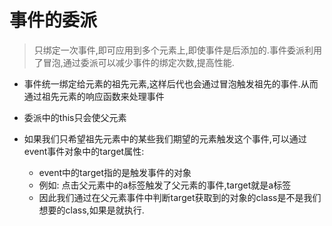 #  事件的委派
>   只绑定一次事件,即可应用到多个元素上,即使事件是后添加的.事件委派利用了冒泡,通过委派可以减少事件的绑定次数,提高性能.

+   事件统一绑定给元素的祖先元素,这样后代也会通过冒泡触发祖先的事件.从而通过祖先元素的响应函数来处理事件

+   委派中的this只会使父元素

+   如果我们只希望祖先元素中的某些我们期望的元素触发这个事件,可以通过event事件对象中的target属性:
    - event中的target指的是触发事件的对象
    - 例如: 点击父元素中的a标签触发了父元素的事件,target就是a标签
    - 因此我们通过在父元素事件中判断target获取到的对象的class是不是我们想要的class,如果是就执行.